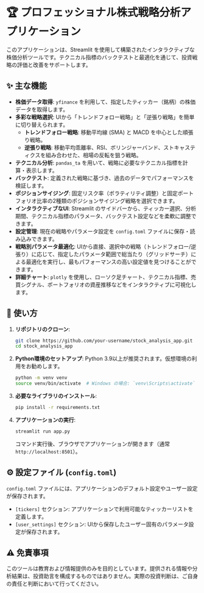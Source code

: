 # 🏆 プロフェッショナル株式戦略分析アプリケーション

このアプリケーションは、Streamlit を使用して構築されたインタラクティブな株価分析ツールです。テクニカル指標のバックテストと最適化を通じて、投資戦略の評価と改善をサポートします。

## ✨ 主な機能

-   **株価データ取得**: `yfinance` を利用して、指定したティッカー（銘柄）の株価データを取得します。
-   **多彩な戦略選択**: UIから「トレンドフォロー戦略」と「逆張り戦略」を簡単に切り替えられます。
    -   **トレンドフォロー戦略**: 移動平均線 (SMA) と MACD を中心とした順張り戦略。
    -   **逆張り戦略**: 移動平均乖離率、RSI、ボリンジャーバンド、ストキャスティクスを組み合わせた、相場の反転を狙う戦略。
-   **テクニカル分析**: `pandas_ta` を用いて、戦略に必要なテクニカル指標を計算・表示します。
-   **バックテスト**: 定義された戦略に基づき、過去のデータでパフォーマンスを検証します。
-   **ポジションサイジング**: 固定リスク率（ボラティリティ調整）と固定ポートフォリオ比率の2種類のポジションサイジング戦略を選択できます。
-   **インタラクティブなUI**: Streamlit のサイドバーから、ティッカー選択、分析期間、テクニカル指標のパラメータ、バックテスト設定などを柔軟に調整できます。
-   **設定管理**: 現在の戦略やパラメータ設定を `config.toml` ファイルに保存・読み込みできます。
-   **戦略別パラメータ最適化**: UIから直接、選択中の戦略（トレンドフォロー/逆張り）に応じて、指定したパラメータ範囲で総当たり（グリッドサーチ）による最適化を実行し、最もパフォーマンスの高い設定値を見つけることができます。
-   **詳細チャート**: `plotly` を使用し、ローソク足チャート、テクニカル指標、売買シグナル、ポートフォリオの資産推移などをインタラクティブに可視化します。

## 🚀 使い方

1.  **リポジトリのクローン**:
    ```bash
    git clone https://github.com/your-username/stock_analysis_app.git
    cd stock_analysis_app
    ```

2.  **Python環境のセットアップ**:
    Python 3.9以上が推奨されます。仮想環境の利用をお勧めします。
    ```bash
    python -m venv venv
    source venv/bin/activate  # Windows の場合: `venv\Scripts\activate`
    ```

3.  **必要なライブラリのインストール**:
    ```bash
    pip install -r requirements.txt
    ```

4.  **アプリケーションの実行**:
    ```bash
    streamlit run app.py
    ```
    コマンド実行後、ブラウザでアプリケーションが開きます（通常 `http://localhost:8501`）。

## ⚙️ 設定ファイル (`config.toml`)

`config.toml` ファイルには、アプリケーションのデフォルト設定やユーザー設定が保存されます。

-   `[tickers]` セクション: アプリケーションで利用可能なティッカーリストを定義します。
-   `[user_settings]` セクション: UIから保存したユーザー固有のパラメータ設定が保存されます。

## ⚠️ 免責事項

このツールは教育および情報提供のみを目的としています。提供される情報や分析結果は、投資助言を構成するものではありません。実際の投資判断は、ご自身の責任と判断において行ってください。
